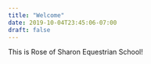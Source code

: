 ```yaml
---
title: "Welcome"
date: 2019-10-04T23:45:06-07:00
draft: false
---
```


This is Rose of Sharon Equestrian School!